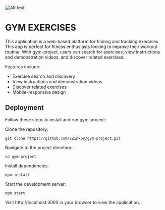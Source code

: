 


![Alt text](https://i.ibb.co/HBBwHQY/img1.png)

# GYM EXERCISES

This application is a web-based platform for finding and tracking exercises. This app is perfect for fitness enthusiasts looking to improve their workout routine. With gym-project, users can search for exercises, view instructions and demonstration videos, and discover related exercises.

Features include:

- Exercise search and discovery
- View instructions and demonstration videos
- Discover related exercises
- Mobile-responsive design


## Deployment

Follow these steps to install and run gym-project:
    
Clone the repository:
    
    git clone https://github.com/EZinkov/gym-project.git

Navigate to the project directory:

    cd gym-project

Install dependencies:

    npm install

Start the development server:

    npm start

Visit http://localhost:3000 in your browser to view the application.
